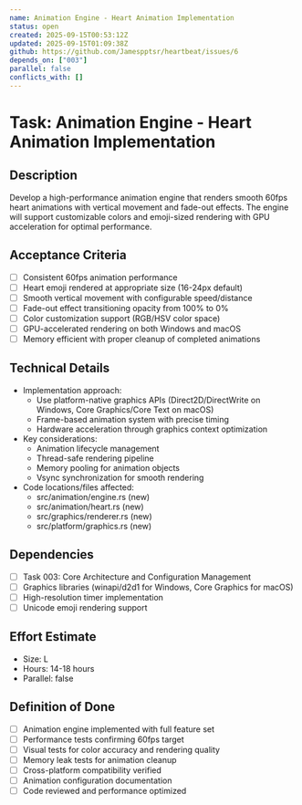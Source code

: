 ```yaml
---
name: Animation Engine - Heart Animation Implementation
status: open
created: 2025-09-15T00:53:12Z
updated: 2025-09-15T01:09:38Z
github: https://github.com/Jamespptsr/heartbeat/issues/6
depends_on: ["003"]
parallel: false
conflicts_with: []
---
```


# Task: Animation Engine - Heart Animation Implementation

## Description
Develop a high-performance animation engine that renders smooth 60fps heart animations with vertical movement and fade-out effects. The engine will support customizable colors and emoji-sized rendering with GPU acceleration for optimal performance.

## Acceptance Criteria
- [ ] Consistent 60fps animation performance
- [ ] Heart emoji rendered at appropriate size (16-24px default)
- [ ] Smooth vertical movement with configurable speed/distance
- [ ] Fade-out effect transitioning opacity from 100% to 0%
- [ ] Color customization support (RGB/HSV color space)
- [ ] GPU-accelerated rendering on both Windows and macOS
- [ ] Memory efficient with proper cleanup of completed animations

## Technical Details
- Implementation approach:
  - Use platform-native graphics APIs (Direct2D/DirectWrite on Windows, Core Graphics/Core Text on macOS)
  - Frame-based animation system with precise timing
  - Hardware acceleration through graphics context optimization
- Key considerations:
  - Animation lifecycle management
  - Thread-safe rendering pipeline
  - Memory pooling for animation objects
  - Vsync synchronization for smooth rendering
- Code locations/files affected:
  - src/animation/engine.rs (new)
  - src/animation/heart.rs (new)
  - src/graphics/renderer.rs (new)
  - src/platform/graphics.rs (new)

## Dependencies
- [ ] Task 003: Core Architecture and Configuration Management
- [ ] Graphics libraries (winapi/d2d1 for Windows, Core Graphics for macOS)
- [ ] High-resolution timer implementation
- [ ] Unicode emoji rendering support

## Effort Estimate
- Size: L
- Hours: 14-18 hours
- Parallel: false

## Definition of Done
- [ ] Animation engine implemented with full feature set
- [ ] Performance tests confirming 60fps target
- [ ] Visual tests for color accuracy and rendering quality
- [ ] Memory leak tests for animation cleanup
- [ ] Cross-platform compatibility verified
- [ ] Animation configuration documentation
- [ ] Code reviewed and performance optimized
